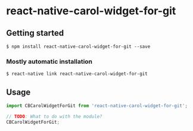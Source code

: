 # react-native-carol-widget-for-git

## Getting started

`$ npm install react-native-carol-widget-for-git --save`

### Mostly automatic installation

`$ react-native link react-native-carol-widget-for-git`

## Usage
```javascript
import CBCarolWidgetForGit from 'react-native-carol-widget-for-git';

// TODO: What to do with the module?
CBCarolWidgetForGit;
```

